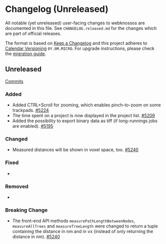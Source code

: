 # Changelog (Unreleased)

All notable (yet unreleased) user-facing changes to webknossos are documented in this file.
See `CHANGELOG.released.md` for the changes which are part of official releases.

The format is based on [Keep a Changelog](http://keepachangelog.com/en/1.0.0/)
and this project adheres to [Calendar Versioning](http://calver.org/) `0Y.0M.MICRO`.
For upgrade instructions, please check the [migration guide](MIGRATIONS.released.md).

## Unreleased
[Commits](https://github.com/scalableminds/webknossos/compare/21.03.0...HEAD)

### Added
- Added CTRL+Scroll for zooming, which enables pinch-to-zoom on some trackpads. [#5224](https://github.com/scalableminds/webknossos/pull/5224)
- The time spent on a project is now displayed in the project list. [#5209](https://github.com/scalableminds/webknossos/pull/5209)
- Added the possibility to export binary data as tiff (if long-runnings jobs are enabled). [#5195](https://github.com/scalableminds/webknossos/pull/5195)

### Changed
- Measured distances will be shown in voxel space, too. [#5240](https://github.com/scalableminds/webknossos/pull/5240)

### Fixed
-

### Removed
-

### Breaking Change
- The front-end API methods `measurePathLengthBetweenNodes`, `measureAllTrees` and `measureTreeLength` were changed to return a tuple containing the distance in nm and in vx (instead of only returning the distance in nm). [#5240](https://github.com/scalableminds/webknossos/pull/5240)
